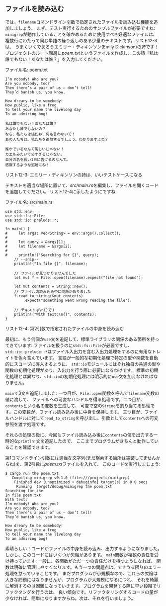 <!-- ## Reading a File -->

## ファイルを読み込む

<!-- Now we’ll add functionality to read the file that is specified in the -->
<!-- `filename` command line argument. First, we need a sample file to test it with: -->
<!-- the best kind of file to use to make sure `minigrep` is working is one with a -->
<!-- small amount of text over multiple lines with some repeated words. Listing 12-3 -->
<!-- has an Emily Dickinson poem that will work well! Create a file called -->
<!-- *poem.txt* at the root level of your project, and enter the poem “I’m Nobody! -->
<!-- Who are you?” -->

では、`filename`コマンドライン引数で指定されたファイルを読み込む機能を追加しましょう。
まず、テスト実行するためのサンプルファイルが必要ですね: `minigrep`が動作していることを確かめるために使用すべき好適なファイルは、
複数行にわたって同じ単語の繰り返しのある少量のテキストです。リスト12-3は、
うまくいくであろうエミリー・ディキンソン(Emily Dickinson)の詩です！
プロジェクトのルート階層に*poem.txt*というファイルを作成し、この詩「私は誰でもない！あなたは誰？」を入力してください。

<!-- <span class="filename">Filename: poem.txt</span> -->

<span class="filename">ファイル名: poem.txt</span>

```text
I’m nobody! Who are you?
Are you nobody, too?
Then there’s a pair of us — don’t tell!
They’d banish us, you know.

How dreary to be somebody!
How public, like a frog
To tell your name the livelong day
To an admiring bog!

私は誰でもない！あなたは誰？
あなたも誰でもないの？
なら、私たちは組だね、何も言わないで！
あの人たちは、私たちを追放するでしょう。わかりますよね？

誰かでいるなんて侘しいじゃない！
カエルみたいで公すぎるじゃない。
自分の名を長い1日に告げるのなんて。
感服するような沼地にね！
```

<!-- <span class="caption">Listing 12-3: A poem by Emily Dickinson makes a good test -->
<!-- case</span> -->

<span class="caption">リスト12-3: エミリー・ディキンソンの詩は、いいテストケースになる</span>

<!-- With the text in place, edit *src/main.rs* and add code to open the file, as -->
<!-- shown in Listing 12-4: -->

テキストを適当な場所に置いて、*src/main.rs*を編集し、ファイルを開くコードを追加してください。
リスト12-4に示したようにですね:

<!-- <span class="filename">Filename: src/main.rs</span> -->

<span class="filename">ファイル名: src/main.rs</span>

```rust,should_panic
use std::env;
use std::fs::File;
use std::io::prelude::*;

fn main() {
#     let args: Vec<String> = env::args().collect();
#
#     let query = &args[1];
#     let filename = &args[2];
#
#     println!("Searching for {}", query);
    // --snip--
    println!("In file {}", filename);

    // ファイルが見つかりませんでした
    let mut f = File::open(filename).expect("file not found");

    let mut contents = String::new();
    // ファイルの読み込み中に問題がありました
    f.read_to_string(&mut contents)
        .expect("something went wrong reading the file");

    // テキストは\n{}です
    println!("With text:\n{}", contents);
}
```

<!-- <span class="caption">Listing 12-4: Reading the contents of the file specified -->
<!-- by the second argument</span> -->

<span class="caption">リスト12-4: 第2引数で指定されたファイルの中身を読み込む</span>

<!-- First, we add some more `use` statements to bring in relevant parts of the -->
<!-- standard library: we need `std::fs::File` to handle files, and -->
<!-- `std::io::prelude::*` contains various useful traits for doing I/O, including -->
<!-- file I/O. In the same way that Rust has a general prelude that brings certain -->
<!-- types and functions into scope automatically, the `std::io` module has its own -->
<!-- prelude of common types and functions you’ll need when working with I/O. Unlike -->
<!-- the default prelude, we must explicitly add a `use` statement for the -->
<!-- prelude from `std::io`. -->

最初に、もう何個か`use`文を追記して、標準ライブラリの関係のある箇所を持ってきています:
ファイルを扱うのに`std::fs::File`が必要ですし、
`std::io::prelude::*`はファイル入出力を含む入出力処理をするのに有用なトレイトを色々含んでいます。
言語が一般的な初期化処理で特定の型や関数を自動的にスコープに導入するように、
`std::io`モジュールにはそれ独自の共通の型や関数の初期化処理があり、入出力を行う際に必要になるわけです。
標準の初期化処理とは異なり、`std::io`の初期化処理には明示的に`use`文を加えなければなりません。

<!-- In `main`, we’ve added three statements: first, we get a mutable handle to the -->
<!-- file by calling the `File::open` function and passing it the value of the -->
<!-- `filename` variable. Second, we create a variable called `contents` and set it -->
<!-- to a mutable, empty `String`. This will hold the content of the file after we -->
<!-- read it in. Third, we call `read_to_string` on our file handle and pass a -->
<!-- mutable reference to `contents` as an argument. -->

`main`で3文を追記しました: 一つ目が、`File::open`関数を呼んで`filename`変数の値に渡して、
ファイルへの可変なハンドルを得る処理です。二つ目が、`contents`という名の変数を生成して、
可変で空の`String`を割り当てる処理です。この変数が、ファイル読み込み後に中身を保持します。
三つ目が、ファイルハンドルに対して`read_to_string`を呼び出し、引数として`contents`への可変参照を渡す処理です。

<!-- After those lines, we’ve again added a temporary `println!` statement that -->
<!-- prints the value of `contents` after the file is read, so we can check that the -->
<!-- program is working so far. -->

それらの処理の後に、今回もファイル読み込み後に`contents`の値を出力する一時的な`println!`文を追記したので、
ここまでプログラムがきちんと動作していることを確認できます。

<!-- Let’s run this code with any string as the first command line argument (because -->
<!-- we haven’t implemented the searching part yet) and the *poem.txt* file as the -->
<!-- second argument: -->

第1コマンドライン引数には適当な文字列(まだ検索する箇所は実装してませんからね)を、第2引数に*poem.txt*ファイルを入れて、
このコードを実行しましょう:

```text
$ cargo run the poem.txt
   Compiling minigrep v0.1.0 (file:///projects/minigrep)
    Finished dev [unoptimized + debuginfo] target(s) in 0.0 secs
     Running `target/debug/minigrep the poem.txt`
Searching for the
In file poem.txt
With text:
I’m nobody! Who are you?
Are you nobody, too?
Then there’s a pair of us — don’t tell!
They’d banish us, you know.

How dreary to be somebody!
How public, like a frog
To tell your name the livelong day
To an admiring bog!
```

<!-- 2行目最後の行は、末端のone ideaをあえて訳していない。こちらの方が日本語としては自然と思われる -->

<!-- Great! The code read and then printed the content of the file. But the code -->
<!-- has a few flaws. The `main` function has multiple responsibilities: generally, -->
<!-- functions are clearer and easier to maintain if each function is responsible -->
<!-- for only one idea. The other problem is that we’re not handling errors as well -->
<!-- as we could. The program is still small, so these flaws aren’t a big problem, -->
<!-- but as the program grows, it will be harder to fix them cleanly. It’s good -->
<!-- practice to begin refactoring early on when developing a program, because it’s -->
<!-- much easier to refactor smaller amounts of code. We’ll do that next. -->

素晴らしい！コードがファイルの中身を読み込み、出力するようになりました。しかし、このコードにはいくつか欠陥があります。
`main`関数が複数の責任を受け持っています: 一般に、各関数がただ一つの責任だけを持つようになれば、
関数は明確に管理しやすくなります。もう一つの問題点は、できうる限りのエラー処理を怠っていることです。
まだプログラムが小規模なので、これらの欠陥は大きな問題にはなりませんが、プログラムが大規模になるにつれ、
それを綺麗に解消するのは困難になっていきます。プログラムを開発する際に早い段階でリファクタングを行うのは、
良い傾向です。リファクタリングするコードの量が少なければ、簡単になりますからね。次は、それを行いましょう。
